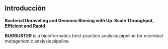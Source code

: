 ## Introducción

**Bacterial Unraveling and Genomic Binning with Up-Scale Throughput, Efficient and Rapid**

**BUGBUSTER** is a bioinformatics best-practice analysis pipeline for microbial metagenomic analysis pipeline.

